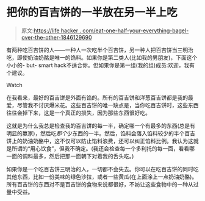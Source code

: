 # 把你的百吉饼的一半放在另一半上吃

> 原文:[https://life hacker . com/eat-one-half-your-everything-bagel-over-the-other-1846129690](https://lifehacker.com/eat-one-half-of-your-everything-bagel-over-the-other-1846129690)

有两种吃百吉饼的人——一种人一次吃半个百吉饼，另一种人把百吉饼当三明治吃，即使奶油奶酪是唯一的馅料。如果你是第二类人(比如我的男朋友)，下面这个小小的- but- smart hack不适合你。但如果你是第一组(我的组)成员:欢迎，我有个建议。

Watch

在我看来，最好的百吉饼是外面有馅的。所有的百吉饼和洋葱百吉饼都是我的最爱，尽管我不讨厌爆米花。这些百吉饼的唯一缺点是，当你吃百吉饼时，这些东西往往会掉下来，这是一个真正的损失，因为那些东西很好吃。

这就是为什么我总是检查我的百吉饼的每一半，确定哪一个有最多的东西(总是有明显的赢家)，然后吃*那个*少东西的一半。然后，馅料会落入馅料较少的半个百吉饼上的奶油奶酪中，这不仅可以防止馅料浪费，还可以纠正馅料比例。我认为这就是所谓的“用心饮食”，但我不确定。(我还会检查每一个多利托的每一面，看看哪一面的调料最多，然后把那一面朝下对着我的舌头吃。)

如果你是一个吃百吉饼三明治的人，一切都不会失去。你可以在吃百吉饼的同时吃其他东西，比如一份美味的绿色沙拉，或者一些黄瓜(在上面涂上一点奶油奶酪)。所有百吉饼的东西对不是百吉饼的食物来说都很好，不妨让这些食物中的一种从过量中受益。